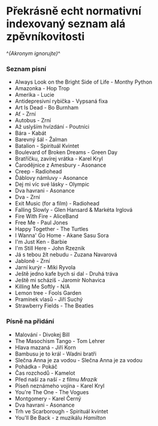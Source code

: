 # Překrásně echt normativní indexovaný seznam alá zpěvníkovitosti 
^*(Akronym ignorujte)*^

### Seznam písní

- Always Look on the Bright Side of Life - Monthy Python
- Amazonka - Hop Trop
- Amerika - Lucie
- Antidepresivní rybička - Vypsaná fixa
- Art Is Dead - Bo Burnham
- Ať - Zrní
- Autobus - Zrní
- Až uslyším hvízdání - Poutníci
- Bára - Kabát
- Barevný šál - Žalman
- Batalion - Spirituál Kvintet
- Boulevard of Broken Dreams - Green Day
- Bratříčku, zavírej vrátka - Karel Kryl
- Čarodějnice z Amesbury - Asonance
- Creep - Radiohead
- Ďáblovy námluvy - Asonance
- Dej mi víc své lásky - Olympic
- Dva havrani - Asonance
- Dva - Zrní
- Exit Music (for a film) - Radiohead
- Falling Slowly - Glen Hansard & Markéta Irglová
- Fire With Fire - AliceBand
- Free Me - Paul Jones
- Happy Together - The Turtles
- I Wanna' Go Home - Akane Sasu Sora
- I'm Just Ken - Barbie
- I'm Still Here - John Rzeznik
- Já s tebou žít nebudu - Zuzana Navarová
- Jabloně - Zrní
- Jarní kurýr - Miki Ryvola
- Ještě jedno kafe bych si dal - Druhá tráva
- Ještě mi scházíš - Jaromír Nohavica
- Killing Me Softly - N/A
- Lemon tree - Fools Garden
- Pramínek vlasů - Jiří Suchý
- Strawberry Fields - The Beatles

### Písně na přidání
- Malování - Divokej Bill
- The Masochism Tango - Tom Lehrer
- Hlava mazaná - Jiří Korn
- Bambusu je to král - Wadni bratři
- Slečna Anna je za vodou - Slečna Anna je za vodou
- Pohádka - Pokáč
- Čas rozchodů - Kamelot
- Před naší za naší - z filmu *Mrazík*
- Píseň neznámeho vojína - Karel Kryl
- You're The One - The Vogues
- Montgomery - Karel Černý
- Dva havrani - Asonance
- Trh ve Scarborough - Spirituál kvintet
- You'll Be Back - z muzikálu *Hamilton*